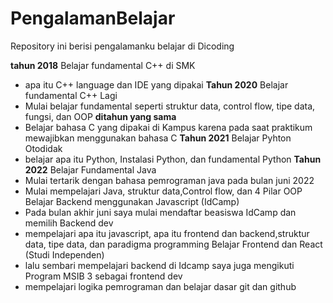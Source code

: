 # PengalamanBelajar
Repository ini berisi pengalamanku belajar di Dicoding

**tahun 2018**
Belajar fundamental C++ di SMK
  * apa itu C++ language dan IDE yang dipakai
**Tahun 2020**
Belajar fundamental C++ Lagi
  * Mulai belajar fundamental seperti struktur data, control flow, tipe data, fungsi, dan OOP
**ditahun yang sama**
  * Belajar bahasa C yang dipakai di Kampus karena pada saat praktikum mewajibkan menggunakan bahasa C
**Tahun 2021**
Belajar Pyhton Otodidak
  * belajar apa itu Python, Instalasi Python, dan fundamental Python
**Tahun 2022**
Belajar Fundamental Java
  * Mulai tertarik dengan bahasa pemrograman java pada bulan juni 2022
  * Mulai mempelajari Java, struktur data,Control flow, dan 4 Pilar OOP
Belajar Backend menggunakan Javascript (IdCamp)
  * Pada bulan akhir juni saya mulai mendaftar beasiswa IdCamp dan memilih Backend dev
  * mempelajari apa itu javascript, apa itu frontend dan backend,struktur data, tipe data, dan paradigma programming
Belajar Frontend dan React (Studi Independen)
  * lalu sembari mempelajari backend di Idcamp saya juga mengikuti Program MSIB 3 sebagai frontend dev 
  * mempelajari logika pemrograman dan belajar dasar git dan github
